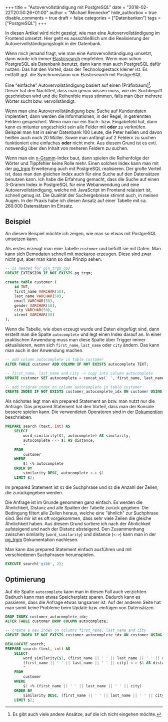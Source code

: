 +++
title = "Autovervollständigung mit PostgreSQL"
date = "2018-02-22T20:50:26+01:00"
author = "Michael Rennecke"
hide_authorbox = true
disable_comments = true
draft = false
categories = ["Datenbanken"]
tags = ["PostgreSQL"]
+++

In diesen Artikel wird nicht gezeigt, wie man eine Autovervollständigung
im Frontend umsetzt. Hier geht es ausschließlich um die Realisierung
der Autovervollständigungslogik in der Datenbank.

Wenn mich jemand fragt, wie man eine Autovervollständigung umsetzt, dann
würde ich immer [Elasticsearch] empfehlen. Wenn man schon PostgreSQL als
Datenbank benutzt, dann kann man auch PostgreSQL dafür nutzen. Das hat den
Vorteil, dass der Technologiestack kleiner ist. Es entfällt ggf. die 
Synchronistaion von Elasticsearch mit PostgreSQL.

Eine "einfache" Autovervollständigung basiert auf einen [Präfixbaum][^1]. Dieser
hat den Nachtteil, dass man genau wissen muss, wie der Suchbegriff geschrieben
wird und die Reihenfole muss stimmen, falls man über mehrere Wörter sucht
bzw. vervollständigt.

Wenn man eine Autovervollständigung bzw. Suche auf Kundendaten implentiert, dann
werden die Informationen, in der Regel, in getrennten Feldern gespeichert.
Wenn man nur ein Such- bzw. Eingabefeld hat, dann kann es mitunter ungeschickt
sein alle Felder mit **oder** zu verknüfen. Beispiel man hat in seiner Datenbank
100 Leute, die Peter heißen und davon heißen auch noch 20 Müller. Sowie man
anfängt auf 2 Feldern zu suchen funktioniert eine einfaches **oder** nicht mehr.
Aus diesem Grund ist es evtl. notwendig über den Inhalt von meheren Feldern zu
suchen.

Wenn man ein [n-Gramm]-Index baut, dann spielen die Reihenfolge der Wörter und
Tippfehler keine Rolle mehr. Einen solchen Index kann man mit der [pg_trgm]
Erweiterung auch mit PostgreSQL realisieren. Der große Vorteil ist, dass man
den gleichen Index auch für eine Suche auf den Datensätzen benutzen kann. Ich
habe die Erfahrung gemacht, dass die Suche auf einen 3-Gramm Index in PostgreSQL
für eine Webanwendung und eine Autovervollständigung, welche mit JavaScript im
Frontend relaisiert ist, schnell genug ist. Die Qualität der Suchergebnisse stimmt
auch, in meinen Augen. In der Praxis habe ich diesen Ansatz auf einer Tabelle mit
ca. 260.000 Datensätzen im Einsatz.


## Beispiel

An diesem Beispiel möchte ich zeigen, wie man so etwas mit PostgreSQL umsetzen kann.

Als erstes erzeugt man eine Tabelle `customer` und befüllt sie mit Daten. Man kann sich
Demodaten schnell mit [mockaroo] erzeugen. Diese sind zwar nicht gut, aber man kann so
das Prinzip sehen.

```sql
-- is needed for gin_trgm_ops
CREATE EXTENSION IF NOT EXISTS pg_trgm;

create table customer (
	id INT,
	first_name VARCHAR(50),
	last_name VARCHAR(50),
	email VARCHAR(50),
	gender VARCHAR(50),
	city VARCHAR(50),
	street VARCHAR(50)
);
```

Wenn die Tabelle, wie oben erzeugt wurde und Daten eingefügt sind, dann erstellt man 
die Spalte `autocomplete` und legt einen Index darauf an. In einer praktischen Anwendung
muss man diese Spalte über Trigger immer aktualisieren, wenn sich `first_name`, `last_name`
oder `city` ändern. Das kann man auch in der Anwendung machen.

```sql
-- add column autocomplete in table customer
ALTER TABLE customer ADD COLUMN IF NOT EXISTS autocomplete TEXT;

-- first_name, last_name and city -> copy into column autocomplete
UPDATE customer SET autocomplete = concat_ws(' ', first_name, last_name, city) WHERE autocomplete IS NULL;

-- add trigram index on column autocomplete in table customer
CREATE INDEX IF NOT EXISTS customer_autocomplete_idx ON customer USING GIN(autocomplete gin_trgm_ops);
```

Als nächstes legt man ein prepared Statement an bzw. man nutzt nur die Anfrage. Das prepared Statement hat
den Vorteil, dass man der Konsole bessere spielen kann. Die verwendeten Operatoren sind in der [Dokumention]
beschrieben.

```sql
PREPARE search (text, int) AS
    SELECT
        word_similarity($1, autocomplete) AS similarity,
        autocomplete <-> $1 AS distance,
        *
    FROM
        customer
    WHERE
        $1 <% autocomplete
    ORDER BY
        similarity DESC, autocomplete <-> $1
    LIMIT $2;
```

Im prepared Statement ist `$1` die Suchphrase und `$2` die Anzahl der
Zeilen, die zurückgegeben werden.

Die Anfrage ist im Grunde genommen ganz einfach. Es werden die Ähnlichkeit,
Distanz and alle Spalten der Tabelle zurück gegeben. Die Bedingung filtert
alle Zeilen heraus, welche eine "ähnlich" zur Suchphrase sind. Bei mir ist
es oft vorgekommen, dass sehr viele Zeilen die gleiche Ähnlichkeit haben.
Aus diesem Grund sortiere ich nach der Ähnlichkeit aufsteigend und nach der
Distanz absteigend. Den Zusammenhang zwischen similarity (`word_similarity`) 
und distance (`<->`) kann man in der [pg_trgm] Dokumentation nachlesen.


Man kann das prepared Statement einfach ausführen und mit verschiedenen
Suchphrasen herumspielen.

```sql
EXECUTE search('gibb', 2);
```

## Optimierung

Auf die Spalte `autocomplete` kann man in diesen Fall auch verzichten.
Dadruch kann man etwas Speicherplatz sparen. Dadurch kann es passieren,
dass die Anfrage etwas langsamer ist. Auf der anderen Seite hat man
somit keine Probleme beim Update bzw. einfügen von Datensätzen.


```sql
DROP INDEX customer_autocomplete_idx;
ALTER TABLE customer DROP COLUMN autocomplete;

-- create a new index on columns first_name, last_name and city
CREATE INDEX IF NOT EXISTS customer_autocomplete_idx ON customer USING GIN((first_name || ' ' || last_name || ' ' || city) gin_trgm_ops);
```

```sql
DEALLOCATE search;
PREPARE search (text, int) AS
    SELECT
        word_similarity($1, (first_name || ' ' || last_name || ' ' || city)) AS similarity,
        (first_name || ' ' || last_name || ' ' || city) <-> $1 AS distance,
        *
    FROM
        customer
    WHERE
        $1 <% (first_name || ' ' || last_name || ' ' || city)
    ORDER BY
        similarity DESC, (first_name || ' ' || last_name || ' ' || city) <-> $1
    LIMIT $2;
```


[Elasticsearch]: https://www.elastic.co/de/products/elasticsearch
[Präfixbaum]: https://de.wikipedia.org/wiki/Trie
[n-Gramm]: https://de.wikipedia.org/wiki/N-Gramm
[pg_trgm]: https://www.postgresql.org/docs/10/static/pgtrgm.html
[mockaroo]: https://www.mockaroo.com/
[Dokumention]: https://www.postgresql.org/docs/10/static/pgtrgm.html#PGTRGM-OP-TABLE

[^1]: Es gibt auch viele andere Ansätze, auf die ich nicht eingehen möchte.
